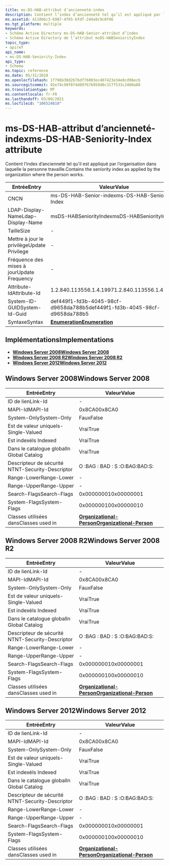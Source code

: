 ```yaml
---
title: ms-DS-HAB-attribut d’ancienneté-index
description: Contient l’index d’ancienneté tel qu’il est appliqué par l’organisation dans laquelle la personne travaille. | ms-DS-HAB-attribut d’ancienneté-index
ms.assetid: 4110b6c3-6987-4f65-bfdf-244a9c9c0f46
ms.tgt_platform: multiple
keywords:
- Schéma Active Directory ms-DS-HAB-Senior-attribut d’index
- Schéma Active Directory de l’attribut msDS-HABSeniorityIndex
topic_type:
- apiref
api_name:
- ms-DS-HAB-Seniority-Index
api_type:
- Schema
ms.topic: reference
ms.date: 05/31/2018
ms.openlocfilehash: 1f796b30d2676df76803ec407423e34e8cd96ecb
ms.sourcegitcommit: 92e74c99f8f4d097676959d0c317f533c2400a80
ms.translationtype: MT
ms.contentlocale: fr-FR
ms.lasthandoff: 03/09/2021
ms.locfileid: "106524810"
---
```

# <a name="ms-ds-hab-seniority-index-attribute"></a><span data-ttu-id="79ae0-106">ms-DS-HAB-attribut d’ancienneté-index</span><span class="sxs-lookup"><span data-stu-id="79ae0-106">ms-DS-HAB-Seniority-Index attribute</span></span>

<span data-ttu-id="79ae0-107">Contient l’index d’ancienneté tel qu’il est appliqué par l’organisation dans laquelle la personne travaille.</span><span class="sxs-lookup"><span data-stu-id="79ae0-107">Contains the seniority index as applied by the organization where the person works.</span></span>



| <span data-ttu-id="79ae0-108">Entrée</span><span class="sxs-lookup"><span data-stu-id="79ae0-108">Entry</span></span> | <span data-ttu-id="79ae0-109">Valeur</span><span class="sxs-lookup"><span data-stu-id="79ae0-109">Value</span></span> |
|-------------------|--------------------------------------|
| <span data-ttu-id="79ae0-110">CN</span><span class="sxs-lookup"><span data-stu-id="79ae0-110">CN</span></span>                | <span data-ttu-id="79ae0-111">ms-DS-HAB-Senior-index</span><span class="sxs-lookup"><span data-stu-id="79ae0-111">ms-DS-HAB-Seniority-Index</span></span>            |
| <span data-ttu-id="79ae0-112">LDAP-Display-Name</span><span class="sxs-lookup"><span data-stu-id="79ae0-112">Ldap-Display-Name</span></span> | <span data-ttu-id="79ae0-113">msDS-HABSeniorityIndex</span><span class="sxs-lookup"><span data-stu-id="79ae0-113">msDS-HABSeniorityIndex</span></span>               |
| <span data-ttu-id="79ae0-114">Taille</span><span class="sxs-lookup"><span data-stu-id="79ae0-114">Size</span></span>              | \-                                   |
| <span data-ttu-id="79ae0-115">Mettre à jour le privilège</span><span class="sxs-lookup"><span data-stu-id="79ae0-115">Update Privilege</span></span>  | \-                                   |
| <span data-ttu-id="79ae0-116">Fréquence des mises à jour</span><span class="sxs-lookup"><span data-stu-id="79ae0-116">Update Frequency</span></span>  | \-                                   |
| <span data-ttu-id="79ae0-117">Attribute-Id</span><span class="sxs-lookup"><span data-stu-id="79ae0-117">Attribute-Id</span></span>      | <span data-ttu-id="79ae0-118">1.2.840.113556.1.4.1997</span><span class="sxs-lookup"><span data-stu-id="79ae0-118">1.2.840.113556.1.4.1997</span></span>              |
| <span data-ttu-id="79ae0-119">System-ID-GUID</span><span class="sxs-lookup"><span data-stu-id="79ae0-119">System-Id-Guid</span></span>    | <span data-ttu-id="79ae0-120">def449f1-fd3b-4045-98cf-d9658da788b5</span><span class="sxs-lookup"><span data-stu-id="79ae0-120">def449f1-fd3b-4045-98cf-d9658da788b5</span></span> |
| <span data-ttu-id="79ae0-121">Syntaxe</span><span class="sxs-lookup"><span data-stu-id="79ae0-121">Syntax</span></span>            | [<span data-ttu-id="79ae0-122">**Enumeration**</span><span class="sxs-lookup"><span data-stu-id="79ae0-122">**Enumeration**</span></span>](s-enumeration.md) |



## <a name="implementations"></a><span data-ttu-id="79ae0-123">Implémentations</span><span class="sxs-lookup"><span data-stu-id="79ae0-123">Implementations</span></span>

-   [<span data-ttu-id="79ae0-124">**Windows Server 2008**</span><span class="sxs-lookup"><span data-stu-id="79ae0-124">**Windows Server 2008**</span></span>](#windows-server-2008)
-   [<span data-ttu-id="79ae0-125">**Windows Server 2008 R2**</span><span class="sxs-lookup"><span data-stu-id="79ae0-125">**Windows Server 2008 R2**</span></span>](#windows-server-2008-r2)
-   [<span data-ttu-id="79ae0-126">**Windows Server 2012**</span><span class="sxs-lookup"><span data-stu-id="79ae0-126">**Windows Server 2012**</span></span>](#windows-server-2012)

## <a name="windows-server-2008"></a><span data-ttu-id="79ae0-127">Windows Server 2008</span><span class="sxs-lookup"><span data-stu-id="79ae0-127">Windows Server 2008</span></span>



| <span data-ttu-id="79ae0-128">Entrée</span><span class="sxs-lookup"><span data-stu-id="79ae0-128">Entry</span></span> | <span data-ttu-id="79ae0-129">Valeur</span><span class="sxs-lookup"><span data-stu-id="79ae0-129">Value</span></span> |
|------------------------|--------------------------------------------------------------------|
| <span data-ttu-id="79ae0-130">ID de lien</span><span class="sxs-lookup"><span data-stu-id="79ae0-130">Link-Id</span></span>                | \-                                                                 |
| <span data-ttu-id="79ae0-131">MAPI-Id</span><span class="sxs-lookup"><span data-stu-id="79ae0-131">MAPI-Id</span></span>                | <span data-ttu-id="79ae0-132">0x8CA0</span><span class="sxs-lookup"><span data-stu-id="79ae0-132">0x8CA0</span></span>                                                             |
| <span data-ttu-id="79ae0-133">System-Only</span><span class="sxs-lookup"><span data-stu-id="79ae0-133">System-Only</span></span>            | <span data-ttu-id="79ae0-134">Faux</span><span class="sxs-lookup"><span data-stu-id="79ae0-134">False</span></span>                                                              |
| <span data-ttu-id="79ae0-135">Est de valeur unique</span><span class="sxs-lookup"><span data-stu-id="79ae0-135">Is-Single-Valued</span></span>       | <span data-ttu-id="79ae0-136">Vrai</span><span class="sxs-lookup"><span data-stu-id="79ae0-136">True</span></span>                                                               |
| <span data-ttu-id="79ae0-137">Est indexé</span><span class="sxs-lookup"><span data-stu-id="79ae0-137">Is Indexed</span></span>             | <span data-ttu-id="79ae0-138">Vrai</span><span class="sxs-lookup"><span data-stu-id="79ae0-138">True</span></span>                                                               |
| <span data-ttu-id="79ae0-139">Dans le catalogue global</span><span class="sxs-lookup"><span data-stu-id="79ae0-139">In Global Catalog</span></span>      | <span data-ttu-id="79ae0-140">Vrai</span><span class="sxs-lookup"><span data-stu-id="79ae0-140">True</span></span>                                                               |
| <span data-ttu-id="79ae0-141">Descripteur de sécurité NT</span><span class="sxs-lookup"><span data-stu-id="79ae0-141">NT-Security-Descriptor</span></span> | <span data-ttu-id="79ae0-142">O :BAG : BAD : S :</span><span class="sxs-lookup"><span data-stu-id="79ae0-142">O:BAG:BAD:S:</span></span>                                                       |
| <span data-ttu-id="79ae0-143">Range-Lower</span><span class="sxs-lookup"><span data-stu-id="79ae0-143">Range-Lower</span></span>            | \-                                                                 |
| <span data-ttu-id="79ae0-144">Range-Upper</span><span class="sxs-lookup"><span data-stu-id="79ae0-144">Range-Upper</span></span>            | \-                                                                 |
| <span data-ttu-id="79ae0-145">Search-Flags</span><span class="sxs-lookup"><span data-stu-id="79ae0-145">Search-Flags</span></span>           | <span data-ttu-id="79ae0-146">0x00000001</span><span class="sxs-lookup"><span data-stu-id="79ae0-146">0x00000001</span></span>                                                         |
| <span data-ttu-id="79ae0-147">System-Flags</span><span class="sxs-lookup"><span data-stu-id="79ae0-147">System-Flags</span></span>           | <span data-ttu-id="79ae0-148">0x00000010</span><span class="sxs-lookup"><span data-stu-id="79ae0-148">0x00000010</span></span>                                                         |
| <span data-ttu-id="79ae0-149">Classes utilisées dans</span><span class="sxs-lookup"><span data-stu-id="79ae0-149">Classes used in</span></span>        | [<span data-ttu-id="79ae0-150">**Organizational-Person**</span><span class="sxs-lookup"><span data-stu-id="79ae0-150">**Organizational-Person**</span></span>](c-organizationalperson.md)<br/> |



## <a name="windows-server-2008-r2"></a><span data-ttu-id="79ae0-151">Windows Server 2008 R2</span><span class="sxs-lookup"><span data-stu-id="79ae0-151">Windows Server 2008 R2</span></span>



| <span data-ttu-id="79ae0-152">Entrée</span><span class="sxs-lookup"><span data-stu-id="79ae0-152">Entry</span></span> | <span data-ttu-id="79ae0-153">Valeur</span><span class="sxs-lookup"><span data-stu-id="79ae0-153">Value</span></span> |
|------------------------|--------------------------------------------------------------------|
| <span data-ttu-id="79ae0-154">ID de lien</span><span class="sxs-lookup"><span data-stu-id="79ae0-154">Link-Id</span></span>                | \-                                                                 |
| <span data-ttu-id="79ae0-155">MAPI-Id</span><span class="sxs-lookup"><span data-stu-id="79ae0-155">MAPI-Id</span></span>                | <span data-ttu-id="79ae0-156">0x8CA0</span><span class="sxs-lookup"><span data-stu-id="79ae0-156">0x8CA0</span></span>                                                             |
| <span data-ttu-id="79ae0-157">System-Only</span><span class="sxs-lookup"><span data-stu-id="79ae0-157">System-Only</span></span>            | <span data-ttu-id="79ae0-158">Faux</span><span class="sxs-lookup"><span data-stu-id="79ae0-158">False</span></span>                                                              |
| <span data-ttu-id="79ae0-159">Est de valeur unique</span><span class="sxs-lookup"><span data-stu-id="79ae0-159">Is-Single-Valued</span></span>       | <span data-ttu-id="79ae0-160">Vrai</span><span class="sxs-lookup"><span data-stu-id="79ae0-160">True</span></span>                                                               |
| <span data-ttu-id="79ae0-161">Est indexé</span><span class="sxs-lookup"><span data-stu-id="79ae0-161">Is Indexed</span></span>             | <span data-ttu-id="79ae0-162">Vrai</span><span class="sxs-lookup"><span data-stu-id="79ae0-162">True</span></span>                                                               |
| <span data-ttu-id="79ae0-163">Dans le catalogue global</span><span class="sxs-lookup"><span data-stu-id="79ae0-163">In Global Catalog</span></span>      | <span data-ttu-id="79ae0-164">Vrai</span><span class="sxs-lookup"><span data-stu-id="79ae0-164">True</span></span>                                                               |
| <span data-ttu-id="79ae0-165">Descripteur de sécurité NT</span><span class="sxs-lookup"><span data-stu-id="79ae0-165">NT-Security-Descriptor</span></span> | <span data-ttu-id="79ae0-166">O :BAG : BAD : S :</span><span class="sxs-lookup"><span data-stu-id="79ae0-166">O:BAG:BAD:S:</span></span>                                                       |
| <span data-ttu-id="79ae0-167">Range-Lower</span><span class="sxs-lookup"><span data-stu-id="79ae0-167">Range-Lower</span></span>            | \-                                                                 |
| <span data-ttu-id="79ae0-168">Range-Upper</span><span class="sxs-lookup"><span data-stu-id="79ae0-168">Range-Upper</span></span>            | \-                                                                 |
| <span data-ttu-id="79ae0-169">Search-Flags</span><span class="sxs-lookup"><span data-stu-id="79ae0-169">Search-Flags</span></span>           | <span data-ttu-id="79ae0-170">0x00000001</span><span class="sxs-lookup"><span data-stu-id="79ae0-170">0x00000001</span></span>                                                         |
| <span data-ttu-id="79ae0-171">System-Flags</span><span class="sxs-lookup"><span data-stu-id="79ae0-171">System-Flags</span></span>           | <span data-ttu-id="79ae0-172">0x00000010</span><span class="sxs-lookup"><span data-stu-id="79ae0-172">0x00000010</span></span>                                                         |
| <span data-ttu-id="79ae0-173">Classes utilisées dans</span><span class="sxs-lookup"><span data-stu-id="79ae0-173">Classes used in</span></span>        | [<span data-ttu-id="79ae0-174">**Organizational-Person**</span><span class="sxs-lookup"><span data-stu-id="79ae0-174">**Organizational-Person**</span></span>](c-organizationalperson.md)<br/> |



## <a name="windows-server-2012"></a><span data-ttu-id="79ae0-175">Windows Server 2012</span><span class="sxs-lookup"><span data-stu-id="79ae0-175">Windows Server 2012</span></span>



| <span data-ttu-id="79ae0-176">Entrée</span><span class="sxs-lookup"><span data-stu-id="79ae0-176">Entry</span></span> | <span data-ttu-id="79ae0-177">Valeur</span><span class="sxs-lookup"><span data-stu-id="79ae0-177">Value</span></span> |
|------------------------|--------------------------------------------------------------------|
| <span data-ttu-id="79ae0-178">ID de lien</span><span class="sxs-lookup"><span data-stu-id="79ae0-178">Link-Id</span></span>                | \-                                                                 |
| <span data-ttu-id="79ae0-179">MAPI-Id</span><span class="sxs-lookup"><span data-stu-id="79ae0-179">MAPI-Id</span></span>                | <span data-ttu-id="79ae0-180">0x8CA0</span><span class="sxs-lookup"><span data-stu-id="79ae0-180">0x8CA0</span></span>                                                             |
| <span data-ttu-id="79ae0-181">System-Only</span><span class="sxs-lookup"><span data-stu-id="79ae0-181">System-Only</span></span>            | <span data-ttu-id="79ae0-182">Faux</span><span class="sxs-lookup"><span data-stu-id="79ae0-182">False</span></span>                                                              |
| <span data-ttu-id="79ae0-183">Est de valeur unique</span><span class="sxs-lookup"><span data-stu-id="79ae0-183">Is-Single-Valued</span></span>       | <span data-ttu-id="79ae0-184">Vrai</span><span class="sxs-lookup"><span data-stu-id="79ae0-184">True</span></span>                                                               |
| <span data-ttu-id="79ae0-185">Est indexé</span><span class="sxs-lookup"><span data-stu-id="79ae0-185">Is Indexed</span></span>             | <span data-ttu-id="79ae0-186">Vrai</span><span class="sxs-lookup"><span data-stu-id="79ae0-186">True</span></span>                                                               |
| <span data-ttu-id="79ae0-187">Dans le catalogue global</span><span class="sxs-lookup"><span data-stu-id="79ae0-187">In Global Catalog</span></span>      | <span data-ttu-id="79ae0-188">Vrai</span><span class="sxs-lookup"><span data-stu-id="79ae0-188">True</span></span>                                                               |
| <span data-ttu-id="79ae0-189">Descripteur de sécurité NT</span><span class="sxs-lookup"><span data-stu-id="79ae0-189">NT-Security-Descriptor</span></span> | <span data-ttu-id="79ae0-190">O :BAG : BAD : S :</span><span class="sxs-lookup"><span data-stu-id="79ae0-190">O:BAG:BAD:S:</span></span>                                                       |
| <span data-ttu-id="79ae0-191">Range-Lower</span><span class="sxs-lookup"><span data-stu-id="79ae0-191">Range-Lower</span></span>            | \-                                                                 |
| <span data-ttu-id="79ae0-192">Range-Upper</span><span class="sxs-lookup"><span data-stu-id="79ae0-192">Range-Upper</span></span>            | \-                                                                 |
| <span data-ttu-id="79ae0-193">Search-Flags</span><span class="sxs-lookup"><span data-stu-id="79ae0-193">Search-Flags</span></span>           | <span data-ttu-id="79ae0-194">0x00000001</span><span class="sxs-lookup"><span data-stu-id="79ae0-194">0x00000001</span></span>                                                         |
| <span data-ttu-id="79ae0-195">System-Flags</span><span class="sxs-lookup"><span data-stu-id="79ae0-195">System-Flags</span></span>           | <span data-ttu-id="79ae0-196">0x00000010</span><span class="sxs-lookup"><span data-stu-id="79ae0-196">0x00000010</span></span>                                                         |
| <span data-ttu-id="79ae0-197">Classes utilisées dans</span><span class="sxs-lookup"><span data-stu-id="79ae0-197">Classes used in</span></span>        | [<span data-ttu-id="79ae0-198">**Organizational-Person**</span><span class="sxs-lookup"><span data-stu-id="79ae0-198">**Organizational-Person**</span></span>](c-organizationalperson.md)<br/> |



 

 





